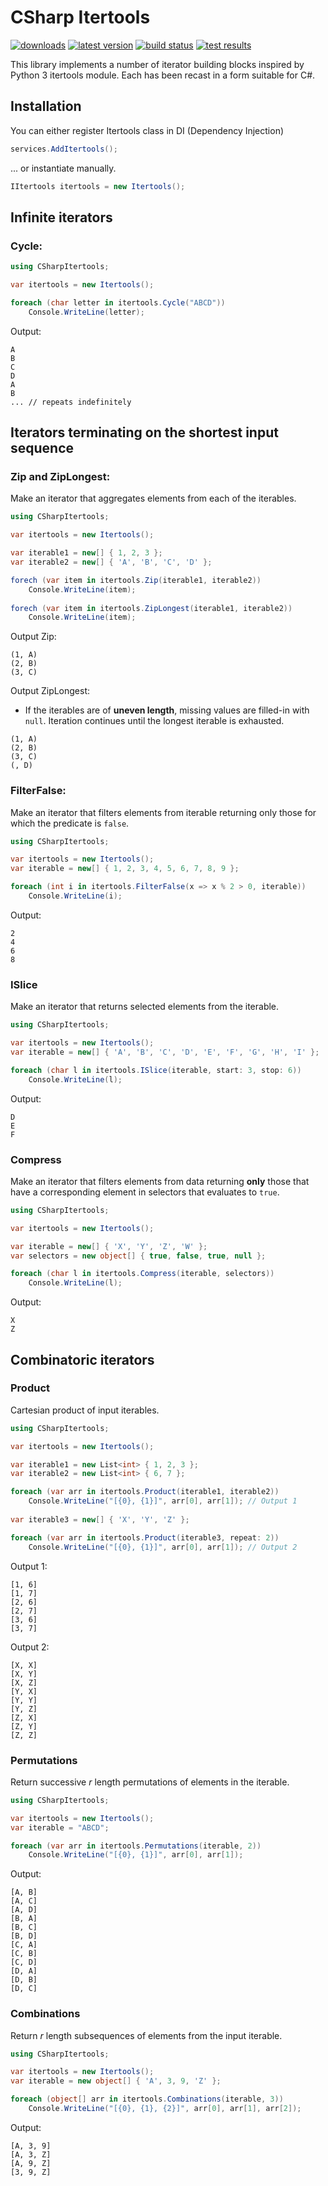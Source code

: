 CSharp Itertools 
================

[![downloads](https://img.shields.io/nuget/dt/CSharpItertools)](https://www.nuget.org/packages/CSharpItertools/)
[![latest version](https://img.shields.io/nuget/v/CSharpItertools)](https://www.nuget.org/packages/CSharpItertools/)
[![build status](https://img.shields.io/appveyor/build/RFPAlves/csharp-itertools/master)](https://ci.appveyor.com/project/RFPAlves/csharp-itertools/branch/master)
[![test results](https://img.shields.io/appveyor/tests/RFPAlves/csharp-itertools/master)](https://ci.appveyor.com/project/RFPAlves/csharp-itertools/branch/master/tests)

This library implements a number of iterator building blocks inspired by Python 3 itertools module. Each has been recast in a form suitable for C#.

## Installation

You can either register Itertools class in DI (Dependency Injection)
```csharp
services.AddItertools();
```

... or instantiate manually.
```csharp
IItertools itertools = new Itertools();
```

## Infinite iterators

### Cycle:
```csharp
using CSharpItertools;

var itertools = new Itertools();

foreach (char letter in itertools.Cycle("ABCD"))
    Console.WriteLine(letter);
```

Output:
```
A
B
C
D
A
B
... // repeats indefinitely
```

## Iterators terminating on the shortest input sequence

### Zip and ZipLongest:
Make an iterator that aggregates elements from each of the iterables.

```csharp
using CSharpItertools;

var itertools = new Itertools();

var iterable1 = new[] { 1, 2, 3 };
var iterable2 = new[] { 'A', 'B', 'C', 'D' };

forech (var item in itertools.Zip(iterable1, iterable2))
    Console.WriteLine(item);
  
forech (var item in itertools.ZipLongest(iterable1, iterable2))
    Console.WriteLine(item);
```

Output Zip:
```
(1, A)
(2, B)
(3, C)
```

Output ZipLongest:

- If the iterables are of **uneven length**, missing values are filled-in with `null`. Iteration continues until the longest iterable is exhausted.

```
(1, A)
(2, B)
(3, C)
(, D)
```

### FilterFalse:
Make an iterator that filters elements from iterable returning only those for which the predicate is `false`.

```csharp
using CSharpItertools;

var itertools = new Itertools();
var iterable = new[] { 1, 2, 3, 4, 5, 6, 7, 8, 9 };

foreach (int i in itertools.FilterFalse(x => x % 2 > 0, iterable))
    Console.WriteLine(i);
```

Output:
```
2
4
6
8
```

### ISlice
Make an iterator that returns selected elements from the iterable.

```csharp
using CSharpItertools;

var itertools = new Itertools();
var iterable = new[] { 'A', 'B', 'C', 'D', 'E', 'F', 'G', 'H', 'I' };

foreach (char l in itertools.ISlice(iterable, start: 3, stop: 6))
    Console.WriteLine(l);
```

Output:
```
D
E
F
```

### Compress
Make an iterator that filters elements from data returning **only** those that have a corresponding element in selectors that evaluates to `true`.

```csharp
using CSharpItertools;

var itertools = new Itertools();

var iterable = new[] { 'X', 'Y', 'Z', 'W' };
var selectors = new object[] { true, false, true, null };

foreach (char l in itertools.Compress(iterable, selectors))
    Console.WriteLine(l);
```

Output:
```
X
Z
```

## Combinatoric iterators

### Product
Cartesian product of input iterables.

```csharp
using CSharpItertools;

var itertools = new Itertools();

var iterable1 = new List<int> { 1, 2, 3 };
var iterable2 = new List<int> { 6, 7 };

foreach (var arr in itertools.Product(iterable1, iterable2))
    Console.WriteLine("[{0}, {1}]", arr[0], arr[1]); // Output 1
    
var iterable3 = new[] { 'X', 'Y', 'Z' };

foreach (var arr in itertools.Product(iterable3, repeat: 2))
    Console.WriteLine("[{0}, {1}]", arr[0], arr[1]); // Output 2
```

Output 1:
```
[1, 6]
[1, 7]
[2, 6]
[2, 7]
[3, 6]
[3, 7]
```

Output 2:
```
[X, X]
[X, Y]
[X, Z]
[Y, X]
[Y, Y]
[Y, Z]
[Z, X]
[Z, Y]
[Z, Z]
```

### Permutations
Return successive _r_ length permutations of elements in the iterable.

```csharp
using CSharpItertools;

var itertools = new Itertools();
var iterable = "ABCD";

foreach (var arr in itertools.Permutations(iterable, 2))
    Console.WriteLine("[{0}, {1}]", arr[0], arr[1]);
```

Output:
```
[A, B]
[A, C]
[A, D]
[B, A]
[B, C]
[B, D]
[C, A]
[C, B]
[C, D]
[D, A]
[D, B]
[D, C]
```

### Combinations
Return _r_ length subsequences of elements from the input iterable.

```csharp
using CSharpItertools;

var itertools = new Itertools();
var iterable = new object[] { 'A', 3, 9, 'Z' };

foreach (object[] arr in itertools.Combinations(iterable, 3))
    Console.WriteLine("[{0}, {1}, {2}]", arr[0], arr[1], arr[2]);
```

Output:
```
[A, 3, 9]
[A, 3, Z]
[A, 9, Z]
[3, 9, Z]
```
